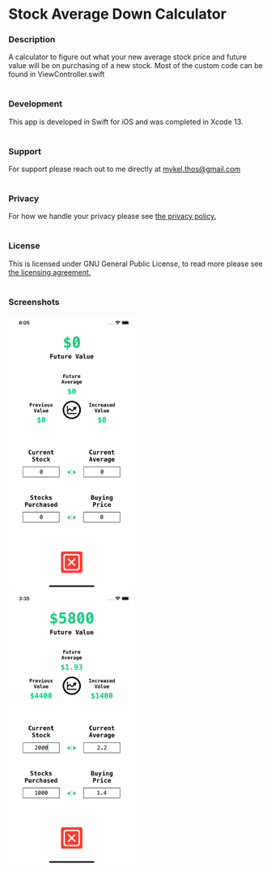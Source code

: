 # Stock Average Down Calculator


### Description
A calculator to figure out what your new average stock price and future value will be on purchasing of a new stock. Most of the custom code can be found in ViewController.swift 
<br/><br/>
### Development
This app is developed in Swift for iOS and was completed in Xcode 13.
<br/><br/>
### Support
For support please reach out to me directly at mykel.thos@gmail.com
<br/><br/>
### Privacy
For how we handle your privacy please see <a href="https://github.com/MThos/Stock-Average-Down-Calculator/blob/main/PRIVACY">the privacy policy.</a>
<br/><br/>
### License
This is licensed under GNU General Public License, to read more please see <a href="https://github.com/MThos/Stock-Average-Down-Calculator/blob/main/LICENSE">the licensing agreement.</a>
<br/><br/>
### Screenshots
<p float="left">
  <img src="https://github.com/MThos/Stock-Average-Down-Calculator/blob/main/Screenshot-1.png" width="250">&nbsp;&nbsp;
  <img src="https://github.com/MThos/Stock-Average-Down-Calculator/blob/main/Screenshot-2.png" width="250">
</p>
